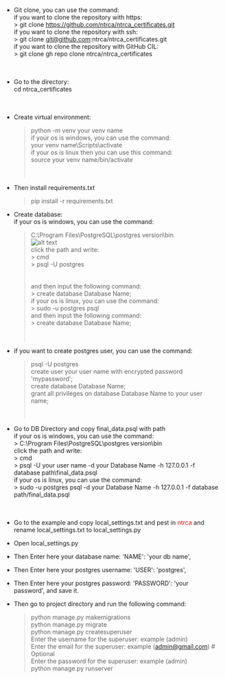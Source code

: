 * Git clone, you can use the command: <br>
    if you want to clone the repository with https: <br>
        > git clone https://github.com/ntrca/ntrca_certificates.git <br>
    if you want to clone the repository with ssh: <br> 
        > git clone git@github.com:ntrca/ntrca_certificates.git <br>
    if you want to clone the repository with GitHub CIL: <br>
        > git clone gh repo clone ntrca/ntrca_certificates <br>
<br><br>
* Go to the directory: <br>
    cd ntrca_certificates <br>
<br><br>

* Create virtual environment: <br>
    > python -m venv your venv name <br>
    if your os is windows, you can use the command: <br>
    > your venv name\Scripts\activate <br>
    if your os is linux then you can use this command: <br>
    > source your venv name/bin/activate <br>
<br><br>

* Then install requirements.txt
    > pip install -r requirements.txt

* Create database: <br>
    if your os is windows, you can use the command: <br>
    > C:\Program Files\PostgreSQL\postgres version\bin <br>
  ![alt text](https://i.ibb.co/Wk6bzWj/Screenshot-1.png) <br>
        click the path and write: <br>
            > cmd <br>
            > psql -U postgres <br>
<br><br>
    and then input the following command: <br>
        > create database Database Name; <br>
    if your os is linux, you can use the command: <br>
        > sudo -u postgres psql <br>
    and then input the following command: <br>
        > create database Database Name; <br>
<br><br>
* if you want to create postgres user, you can use the command: <br>
    > psql -U postgres<br>
    > create user your user name with encrypted password 'mypassword';<br>
    > create database Database Name;<br>
    > grant all privileges on database Database Name to your user name;<br>
<br><br>
* Go to DB Directory and copy final_data.psql with path<br>
    if your os is windows, you can use the command:<br>
        > C:\Program Files\PostgreSQL\postgres version\bin<br>
        click the path and write:<br>
            > cmd <br>
            > psql -U your user name -d your Database Name -h 127.0.0.1 -f database path\final_data.psql<br>
    if your os is linux, you can use the command:<br>
        > sudo -u postgres psql -d your Database Name -h 127.0.0.1 -f database path/final_data.psql<br>
<br><br>

* Go to the example and copy local_settings.txt and pest in <span style="color: red">ntrca</span> and rename local_settings.txt to local_settings.py
* Open  local_settings.py
* Then Enter here your database name: 'NAME': 'your db name',
* Then Enter here your postgres username: 'USER': 'postgres',
* Then Enter here your postgres password: 'PASSWORD': 'your password',
   and save it. <br><bt>
* Then go to project directory and run the following command:<br>
    > python manage.py makemigrations<br>
    > python manage.py migrate<br>
    > python manage.py createsuperuser<br>
        Enter the username for the superuser: example (admin)<br>
        Enter the email for the superuser: example (admin@gmail.com) # Optional<br>
        Enter the password for the superuser: example (admin)<br>
    > python manage.py runserver<br>
